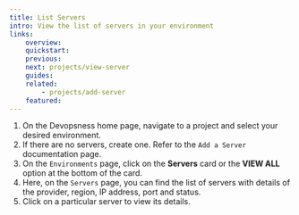 ```yaml
---
title: List Servers
intro: View the list of servers in your environment
links:
    overview:
    quickstart:
    previous: 
    next: projects/view-server
    guides:
    related:
        - projects/add-server
    featured:
---
```


1. On the Devopsness home page, navigate to a project and select your desired environment.
1. If there are no servers, create one. Refer to the `Add a Server` documentation page.
1. On the `Environments` page, click on the **Servers** card or the **VIEW ALL** option at the bottom of the card. 
1. Here, on the `Servers` page, you can find the list of servers with details of the provider, region, IP address, port and status.
1. Click on a particular server to view its details. 

